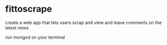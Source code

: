 # fittoscrape
create a web app that lets users scrap and  view and leave comments on the latest news



run mongod on your terminal 

